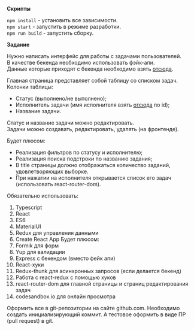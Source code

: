 **Скрипты**

`npm install` - установить все зависимости.<br>
`npm start` - запустить в режиме разработки.<br>
`npm run build` - запустить сборку.


**Задание**

Нужно написать интерфейс для работы с задачами пользователей.<br>
В качестве бекенда необходимо использовать фэйк-апи.<br>
Данные которые приходят с бекенда необходимо взять [отсюда](http://jsonplaceholder.typicode.com/todos).<br>

Главная страница представляет собой таблицу со списком задач.<br>
Колонки таблицы:<br>
* Статус (выполнено/не выполнено);<br>
* Исполнитель задачи (имя исполнителя взять [отсюда](http://jsonplaceholder.typicode.com/users) по id);<br>
* Название задачи.

Статус и название задачи можно редактировать.<br>
Задачи можно создавать, редактировать, удалять (на фронтенде).<br>


Будет плюсом:<br>
* Реализация фильтров по статусу и исполнителю;<br>
* Реализация поиска подстроки по названию задания;<br>
* В title страницы должно отображаться количество заданий, удовлетворяющих выборке.<br>
* При нажатии на исполнителя открывается список его задач (использовать react-router-dom). 

Обязательно использовать:
1. Typescript
2. React
3. ES6
4. MaterialUI
5. Redux для управления данными
6. Create React App
Будет плюсом: 
1. Formik для форм
2. Yup для валидации
3. Express с бекендом (вместо фейк апи)
4. React-хуки
5. Redux-thunk для асинхронных запросов (если делается бекенд)
6. Работа с react-redux с помощью хуков
7. react-router-dom для главной страницы и страниц редактирования задач
8. codesandbox.io для онлайн просмотра

Оформить все в git-репозитории на сайте github.com. Необходимо создать инициализирующий коммит. А тестовое оформить в виде ПР (pull request) в git.
